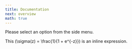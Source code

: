 ```yaml
---
title: Documentation
next: overview
math: true
---
```


Please select an option from the side menu.

This \(\sigma(z) = \frac{1}{1 + e^{-z}}\) is an inline expression.

